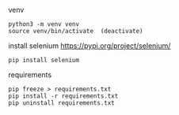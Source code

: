 venv

    python3 -m venv venv
    source venv/bin/activate  (deactivate)

install selenium 
https://pypi.org/project/selenium/

    pip install selenium

requirements

    pip freeze > requirements.txt 
    pip install -r requirements.txt
    pip uninstall requirements.txt

